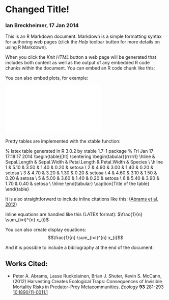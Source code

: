 



Changed Title!
========================================================
### Ian Breckheimer, 17 Jan 2014


This is an R Markdown document. Markdown is a simple formatting syntax for authoring web pages (click the *Help* toolbar button for more details on using R Markdown).

When you click the *Knit HTML* button a web page will be generated that includes both content as well as the output of any embedded R code chunks within the document. You can embed an R code chunk like this:

You can also embed plots, for example:

![This is a caption](figure/unnamed-chunk-2.pdf) 


Pretty tables are implemented with the xtable function:

% latex table generated in R 3.0.2 by xtable 1.7-1 package
% Fri Jan 17 17:18:17 2014
\begin{table}[ht]
\centering
\begin{tabular}{rrrrrl}
  \hline
 & Sepal.Length & Sepal.Width & Petal.Length & Petal.Width & Species \\ 
  \hline
1 & 5.10 & 3.50 & 1.40 & 0.20 & setosa \\ 
  2 & 4.90 & 3.00 & 1.40 & 0.20 & setosa \\ 
  3 & 4.70 & 3.20 & 1.30 & 0.20 & setosa \\ 
  4 & 4.60 & 3.10 & 1.50 & 0.20 & setosa \\ 
  5 & 5.00 & 3.60 & 1.40 & 0.20 & setosa \\ 
  6 & 5.40 & 3.90 & 1.70 & 0.40 & setosa \\ 
   \hline
\end{tabular}
\caption{Title of the table} 
\end{table}


It is also straightforward to include inline citations like this: (<a href="http://dx.doi.org/10.1890/11-0011.1">Abrams et al. 2012</a>)

Inline equations are handled like this (LATEX format): $\frac{1}{n} \sum_{i=i}^{n} x_{i}$

You can also create display equations: $$\frac{1}{n} \sum_{i=i}^{n} x_{i}$$

And it is possible to include a bibliography at the end of the document:

Works Cited:
-----------------------


- Peter A. Abrams, Lasse Ruokolainen, Brian J. Shuter, Kevin S. McCann,   (2012) Harvesting Creates Ecological Traps: Consequences of Invisible Mortality Risks in Predator–Prey Metacommunities.  *Ecology*  **93**  281-293  [10.1890/11-0011.1](http://dx.doi.org/10.1890/11-0011.1)





